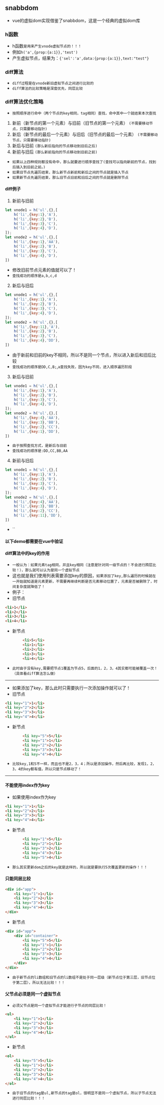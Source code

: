 ## snabbdom
* vue的虚拟dom实现借鉴了snabbdom，这是一个经典的虚拟dom库

### h函数
* h函数`是用来产生vnode虚拟节点的！！！`
* 例如`h('a',{prop:{a:1}},'test')`
* 产生虚拟节点，结果为：`{'sel':'a',data:{prop:{a:1}},text:"test"}`

### diff算法
* `diff过程是在vnode新旧虚拟节点之间进行比较的`
* `diff算法的比较策略是深度优先，同层比较`

### diff算法优化策略
* `按照顺序进行命中（两个节点的key相同，tag相同）查找，命中其中一个就结束本次查找`
1. 新前（新节点的第一个元素）与旧前（旧节点的第一个元素） `(不需要移动节点，只需要移动指针)`
2. 新后（新节点的最后一个元素）与旧后（旧节点的最后一个元素） `(不需要移动节点，只需要移动指针)`
3. 新后与旧前 `(那么新后指向的节点移动到旧后之后)`
4. 新前与旧后 `(那么新前指向的节点移动到旧前之前)`
* `如果以上四种规则都没有命中，那么就要进行顺序查找了(查找可以指向新前的节点，找到后插入到旧前之前。)`
* `如果旧节点先遍历结束，那么新节点新前和新后之间的节点就是插入节点`
* `如果新节点先遍历结束，那么旧节点旧前和旧后之间的节点就是删除节点`  

#### diff例子
1. 新前与旧前
```js
let vnode1 = h('ul',{},[
    h('li',{key:1},'A'),
    h('li',{key:2},'B'),
    h('li',{key:3},'C'),
    h('li',{key:4},'D'),
]);
let vnode2 = h('ul',{},[
    h('li',{key:1},'AA'),
    h('li',{key:2},'B'),
    h('li',{key:3},'C'),
    h('li',{key:4},'D'),
])
```
* 修改旧前节点元素的值就可以了！
* `查找成功的顺序是a,b,c,d`
2. 新后与旧后
```js
let vnode1 = h('ul',{},[
    h('li',{key:1},'A'),
    h('li',{key:2},'B'),
    h('li',{key:3},'C'),
    h('li',{key:4},'D'),
]);
let vnode2 = h('ul',{},[
    h('li',{key:11},'A'),
    h('li',{key:2},'B'),
    h('li',{key:3},'C'),
    h('li',{key:4},'DD'),
])
```
* 由于新前和旧前的key不相同，所以不是同一个节点，所以进入新后和旧后比较
* `查找成功的顺序是DD,C,B;`,`a查找失败，因为key不同，进入顺序遍历阶段`
3. 新后与旧前
```js
let vnode1 = h('ul',{},[
    h('li',{key:1},'A'),
    h('li',{key:2},'B'),
    h('li',{key:3},'C'),
    h('li',{key:4},'D'),
]);
let vnode2 = h('ul',{},[
    h('li',{key:4},'AA'),
    h('li',{key:3},'BB'),
    h('li',{key:2},'CC'),
    h('li',{key:1},'DD'),
])
```
* `由于按照查找方式，是新后与旧前`
* `查找成功的顺序是:DD,CC,BB,AA`
4. 新前与旧后
```js
let vnode1 = h('ul',{},[
    h('li',{key:1},'A'),
    h('li',{key:2},'B'),
    h('li',{key:3},'C'),
    h('li',{key:4},'D'),
]);
let vnode2 = h('ul',{},[
    h('li',{key:4},'AA'),
    h('li',{key:3},'BB'),
    h('li',{key:2},'CC'),
    h('li',{key:11},'DD'),
])
```
* ``


#### 以下demo都需要在vue中验证

#### diff算法中的key的作用
* `一般认为：如果元素tag相同，并且key相同（注意是针对同一级节点的！不会进行跨层比较！），那么就可以认为是同一个虚拟节点`
* 这也就是我们使用列表需要添加key的原因，`如果添加了key,那么遍历的时候就在一开始就知道是元素更新，不需要再继续判断是否元素移动位置了，元素是否被删除了，时间复杂度就降低了！`
* 例子：
* 旧节点
```html
<li>1</li>
<li>2</li>
<li>3</li>
<li>4</li>
```
* 新节点
```html
        <li>5</li>
        <li>1</li>
        <li>2</li>
        <li>3</li>
        <li>4</li>
```
* `此时由于没有key,需要把节点1覆盖为节点5，后面的1，2，3，4其实都可能被覆盖一次！（具体看diff算法怎么做）`
---
* 如果添加了key，那么此时只需要执行一次添加操作就可以了！
* 旧节点
```html
<li key="1">1</li>
<li key="2">2</li>
<li key="3">3</li>
<li key="4">4</li>
```
* 新节点
```html
        <li key="5">5</li>
        <li key="1">1</li>
        <li key="2">2</li>
        <li key="3">3</li>
        <li key="4">4</li>
```
* `比较key,1和5不一样，而且也不是2，3，4；所以是添加操作，然后再比较，发现1，2，3，4的key都有值，所以只是节点移动了！`

---

#### 不能使用index作为key
* 如果使用index作为key
```html
<li key="1">1</li>
<li key="2">2</li>
<li key="3">3</li>
<li key="4">4</li>
```
* 新节点
```html
        <li key="1">5</li>
        <li key="2">1</li>
        <li key="3">2</li>
        <li key="4">3</li>
        <li key="5">4</li>
```
* `那么其实更新dom之后的key就是这样的，所以就是要执行5次覆盖更新的操作！！！`

#### 只能同层比较
```html
<div id="app">
    <li key="1">1</li>
    <li key="2">2</li>
    <li key="3">3</li>
    <li key="4">4</li>
</div>
```
* 新节点
```html
<div id="app">
    <div id="container">
        <li key="5">5</li>
        <li key="1">1</li>
        <li key="2">2</li>
        <li key="3">3</li>
        <li key="4">4</li>
    </div>
</div>
```
* `由于新节点的li数组和旧节点的li数组不是处于同一层级（新节点位于第三层，旧节点位于第二层），所以无法比较！！！`


#### 父节点必须是同一个虚拟节点
* `必须父节点是同一个虚拟节点才能进行子节点的同层比较！`
```html
<ul>
    <li key="1">1</li>
    <li key="2">2</li>
    <li key="3">3</li>
    <li key="4">4</li>
</ul>
```
* 新节点
```html
<ol>
    <li key="5">5</li>
    <li key="1">1</li>
    <li key="2">2</li>
    <li key="3">3</li>
    <li key="4">4</li>    
</ol>
```
* `由于旧节点的tag是ul,新节点的tag是ol，很明显不是同一个虚拟节点，所以子节点无法进行同层比较！！！`
